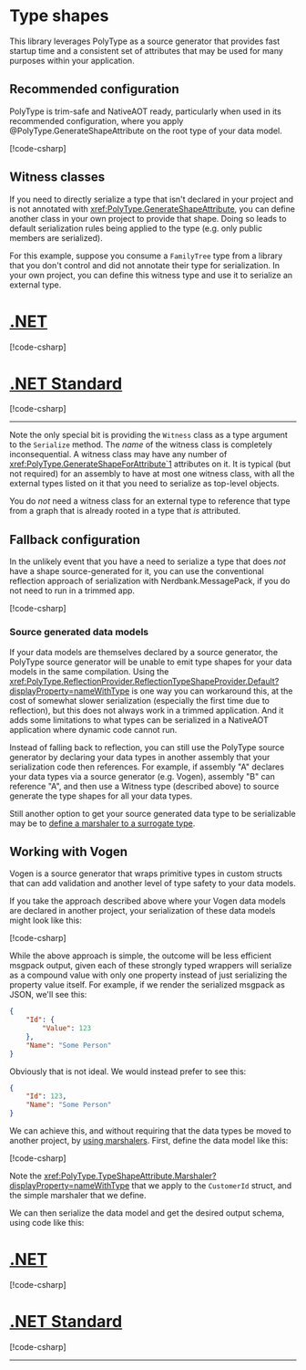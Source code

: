 # Type shapes

This library leverages PolyType as a source generator that provides fast startup time and a consistent set of attributes that may be used for many purposes within your application.

## Recommended configuration

PolyType is trim-safe and NativeAOT ready, particularly when used in its recommended configuration, where you apply @PolyType.GenerateShapeAttribute on the root type of your data model.

[!code-csharp[](../../samples/cs/TypeShapePatterns.cs#NaturallyAttributed)]

## Witness classes

If you need to directly serialize a type that isn't declared in your project and is not annotated with <xref:PolyType.GenerateShapeAttribute>, you can define another class in your own project to provide that shape.
Doing so leads to default serialization rules being applied to the type (e.g. only public members are serialized).

For this example, suppose you consume a `FamilyTree` type from a library that you don't control and did not annotate their type for serialization.
In your own project, you can define this witness type and use it to serialize an external type.

# [.NET](#tab/net)

[!code-csharp[](../../samples/cs/TypeShapePatterns.cs#WitnessNET)]

# [.NET Standard](#tab/netfx)

[!code-csharp[](../../samples/cs/TypeShapePatterns.cs#WitnessNETFX)]

---

Note the only special bit is providing the `Witness` class as a type argument to the `Serialize` method.
The _name_ of the witness class is completely inconsequential.
A witness class may have any number of <xref:PolyType.GenerateShapeForAttribute`1> attributes on it.
It is typical (but not required) for an assembly to have at most one witness class, with all the external types listed on it that you need to serialize as top-level objects.

You do _not_ need a witness class for an external type to reference that type from a graph that is already rooted in a type that _is_ attributed.

## Fallback configuration

In the unlikely event that you have a need to serialize a type that does _not_ have a shape source-generated for it, you can use the conventional reflection approach of serialization with Nerdbank.MessagePack, if you do not need to run in a trimmed app.

[!code-csharp[](../../samples/cs/TypeShapePatterns.cs#SerializeUnshapedType)]

### Source generated data models

If your data models are themselves declared by a source generator, the PolyType source generator will be unable to emit type shapes for your data models in the same compilation.
Using the <xref:PolyType.ReflectionProvider.ReflectionTypeShapeProvider.Default?displayProperty=nameWithType> is one way you can workaround this, at the cost of somewhat slower serialization (especially the first time due to reflection), but this does not always work in a trimmed application.
And it adds some limitations to what types can be serialized in a NativeAOT application where dynamic code cannot run.

Instead of falling back to reflection, you can still use the PolyType source generator by declaring your data types in another assembly that your serialization code then references.
For example, if assembly "A" declares your data types via a source generator (e.g. Vogen), assembly "B" can reference "A", and then use a Witness type (described above) to source generate the type shapes for all your data types.

Still another option to get your source generated data type to be serializable may be to [define a marshaler to a surrogate type](./surrogate-types.md).

## Working with Vogen

Vogen is a source generator that wraps primitive types in custom structs that can add validation and another level of type safety to your data models.

If you take the approach described above where your Vogen data models are declared in another project, your serialization of these data models might look like this:

[!code-csharp[](../../samples/cs/ConsumeVogenWithAssemblyIsolation.cs#Sample)]

While the above approach is simple, the outcome will be less efficient msgpack output, given each of these strongly typed wrappers will serialize as a compound value with only one property instead of just serializing the property value itself.
For example, if we render the serialized msgpack as JSON, we'll see this:

```json
{
    "Id": {
        "Value": 123
    },
    "Name": "Some Person"
}
```

Obviously that is not ideal.
We would instead prefer to see this:

```json
{
    "Id": 123,
    "Name": "Some Person"
}
```

We can achieve this, and without requiring that the data types be moved to another project, by [using marshalers](./surrogate-types.md).
First, define the data model like this:

[!code-csharp[](../../samples/cs/ConsumeVogenWithMarshalers.cs#DataTypes)]

Note the <xref:PolyType.TypeShapeAttribute.Marshaler?displayProperty=nameWithType> that we apply to the `CustomerId` struct, and the simple marshaler that we define.

We can then serialize the data model and get the desired output schema, using code like this:

# [.NET](#tab/net)

[!code-csharp[](../../samples/cs/ConsumeVogenWithMarshalers.cs#SerializeVogenNET)]

# [.NET Standard](#tab/netfx)

[!code-csharp[](../../samples/cs/ConsumeVogenWithMarshalers.cs#SerializeVogenNETFX)]

---
